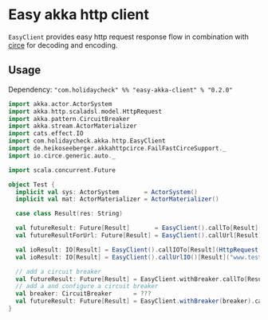 # Easy akka http client

`EasyClient` provides easy http request response flow in combination with [circe](https://github.com/circe/circe)
for decoding and encoding.

## Usage
Dependency: `"com.holidaycheck" %% "easy-akka-client" % "0.2.0"`

```scala
import akka.actor.ActorSystem
import akka.http.scaladsl.model.HttpRequest
import akka.pattern.CircuitBreaker
import akka.stream.ActorMaterializer
import cats.effect.IO
import com.holidaycheck.akka.http.EasyClient
import de.heikoseeberger.akkahttpcirce.FailFastCirceSupport._
import io.circe.generic.auto._

import scala.concurrent.Future

object Test {
  implicit val sys: ActorSystem       = ActorSystem()
  implicit val mat: ActorMaterializer = ActorMaterializer()

  case class Result(res: String)

  val futureResult: Future[Result]       = EasyClient().callTo[Result](HttpRequest())
  val futureResultForUrl: Future[Result] = EasyClient().callUrl[Result]("www.test.de")

  val ioResult: IO[Result] = EasyClient().callIOTo[Result](HttpRequest())
  val ioResult: IO[Result] = EasyClient().callUrlIO()[Result]("www.test.de")

  // add a circuit breaker
  val futureResult: Future[Result] = EasyClient.withBreaker.callTo[Result](HttpRequest())
  // add a and configure a circuit breaker
  val breaker: CircuitBreaker      = ???
  val futureResult: Future[Result] = EasyClient.withBreaker(breaker).callTo[Result](HttpRequest())
}
```